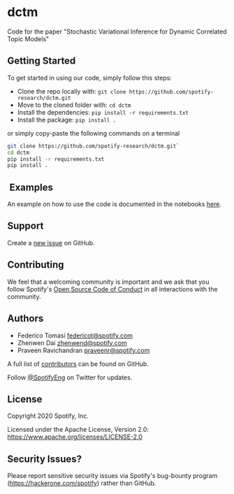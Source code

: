 # dctm
Code for the paper "Stochastic Variational Inference for Dynamic Correlated Topic Models"

## Getting Started

To get started in using our code, simply follow this steps:
* Clone the repo locally with: `git clone https://github.com/spotify-research/dctm.git`
* Move to the cloned folder with: `cd dctm`
* Install the dependencies: `pip install -r requirements.txt` 
* Install the package: `pip install .`

or simply copy-paste the following commands on a terminal
```bash
git clone https://github.com/spotify-research/dctm.git`
cd dctm
pip install -r requirements.txt
pip install .
```

##  Examples

An example on how to use the code is documented in the notebooks [here](https://github.com/spotify-research/dctm/tree/master/notebooks).

## Support

Create a [new issue](https://github.com/spotify-research/dctm/issues/new) on GitHub.

## Contributing

We feel that a welcoming community is important and we ask that you follow Spotify's
[Open Source Code of Conduct](https://github.com/spotify/code-of-conduct/blob/master/code-of-conduct.md)
in all interactions with the community.

## Authors

* Federico Tomasi <federicot@spotify.com>
* Zhenwen Dai <zhenwend@spotify.com>
* Praveen Ravichandran <praveenr@spotify.com>

A full list of [contributors](https://github.com/spotify-research/dctm/graphs/contributors?type=a) can be found on GitHub.

Follow [@SpotifyEng](https://twitter.com/spotifyeng) on Twitter for updates.

## License

Copyright 2020 Spotify, Inc.

Licensed under the Apache License, Version 2.0: https://www.apache.org/licenses/LICENSE-2.0

## Security Issues?

Please report sensitive security issues via Spotify's bug-bounty program (https://hackerone.com/spotify) rather than GitHub.
